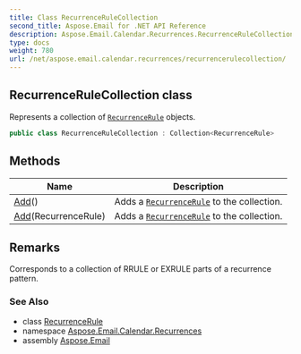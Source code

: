 ```yaml
---
title: Class RecurrenceRuleCollection
second_title: Aspose.Email for .NET API Reference
description: Aspose.Email.Calendar.Recurrences.RecurrenceRuleCollection class. Represents a collection of RecurrenceRule objects
type: docs
weight: 780
url: /net/aspose.email.calendar.recurrences/recurrencerulecollection/
---
```

## RecurrenceRuleCollection class

Represents a collection of [`RecurrenceRule`](../recurrencerule/) objects.

```csharp
public class RecurrenceRuleCollection : Collection<RecurrenceRule>
```

## Methods

| Name | Description |
| --- | --- |
| [Add](../../aspose.email.calendar.recurrences/recurrencerulecollection/add/#add)() | Adds a [`RecurrenceRule`](../recurrencerule/) to the collection. |
| [Add](../../aspose.email.calendar.recurrences/recurrencerulecollection/add/#add_1)(RecurrenceRule) | Adds a [`RecurrenceRule`](../recurrencerule/) to the collection. |

## Remarks

Corresponds to a collection of RRULE or EXRULE parts of a recurrence pattern.

### See Also

* class [RecurrenceRule](../recurrencerule/)
* namespace [Aspose.Email.Calendar.Recurrences](../../aspose.email.calendar.recurrences/)
* assembly [Aspose.Email](../../)


